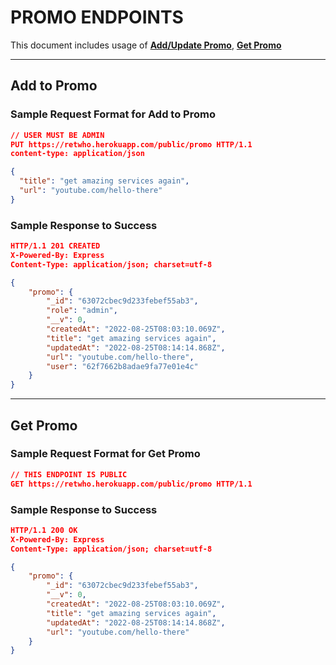 # PROMO ENDPOINTS
This document includes usage of **[Add/Update Promo][promo]**, **[Get Promo][promo-all]**
***
## Add to Promo
### Sample Request Format for Add to Promo
```json
// USER MUST BE ADMIN
PUT https://retwho.herokuapp.com/public/promo HTTP/1.1
content-type: application/json

{
  "title": "get amazing services again",
  "url": "youtube.com/hello-there"
}
```

### Sample Response to Success
```json
HTTP/1.1 201 CREATED
X-Powered-By: Express
Content-Type: application/json; charset=utf-8

{
    "promo": {
        "_id": "63072cbec9d233febef55ab3",
        "role": "admin",
        "__v": 0,
        "createdAt": "2022-08-25T08:03:10.069Z",
        "title": "get amazing services again",
        "updatedAt": "2022-08-25T08:14:14.868Z",
        "url": "youtube.com/hello-there",
        "user": "62f7662b8adae9fa77e01e4c"
    }
}
```
***
## Get Promo
### Sample Request Format for Get Promo
```json
// THIS ENDPOINT IS PUBLIC
GET https://retwho.herokuapp.com/public/promo HTTP/1.1
```

### Sample Response to Success
```json
HTTP/1.1 200 OK
X-Powered-By: Express
Content-Type: application/json; charset=utf-8

{
    "promo": {
        "_id": "63072cbec9d233febef55ab3",
        "__v": 0,
        "createdAt": "2022-08-25T08:03:10.069Z",
        "title": "get amazing services again",
        "updatedAt": "2022-08-25T08:14:14.868Z",
        "url": "youtube.com/hello-there"
    }
}
```

<!-- INTERNAL LINKS -->
[promo]: /docs/public/promo.md#add-to-promo
[promo-all]: /docs/public/promo.md#get-promo